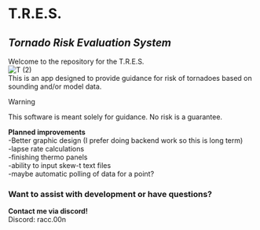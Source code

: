# T.R.E.S.
## _**T**ornado **R**isk **E**valuation **S**ystem_
Welcome to the repository for the T.R.E.S.\
![T (2)](https://github.com/user-attachments/assets/273372da-5ee3-4d96-8f12-beff65d585ad)\
This is an app designed to provide guidance for risk of tornadoes based on sounding and/or model data. 
> [!WARNING]
> This software is meant solely for guidance. No risk is a guarantee.


**Planned improvements**\
-Better graphic design (I prefer doing backend work so this is long term)\
-lapse rate calculations\
-finishing thermo panels\
-ability to input skew-t text files\
-maybe automatic polling of data for a point?
### Want to assist with development or have questions?
**Contact me via discord!**\
Discord: racc.00n

